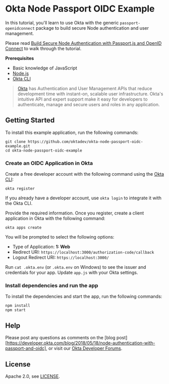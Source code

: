 # Okta Node Passport OIDC Example

In this tutorial, you'll learn to use Okta with the generic `passport-openidconnect` package to build secure Node authentication and user management.

Please read [Build Secure Node Authentication with Passport.js and OpenID Connect](https://developer.okta.com/blog/2018/05/18/node-authentication-with-passport-and-oidc) to walk through the tutorial.

**Prerequisites**

- Basic knowledge of JavaScript
- [Node.js](https://nodejs.org/en/)
- [Okta CLI](https://cli.okta.com/)

> [Okta](https://developer.okta.com/) has Authentication and User Management APIs that reduce development time with instant-on, scalable user infrastructure. Okta's intuitive API and expert support make it easy for developers to authenticate, manage and secure users and roles in any application.

## Getting Started

To install this example application, run the following commands:
```
git clone https://github.com/oktadev/okta-node-passport-oidc-example.git
cd okta-node-passport-oidc-example
```

### Create an OIDC Application in Okta

Create a free developer account with the following command using the [Okta CLI](https://cli.okta.com):

```shell
okta register
```

If you already have a developer account, use `okta login` to integrate it with the Okta CLI.

Provide the required information. Once you register, create a client application in Okta with the following command:

```shell
okta apps create
```

You will be prompted to select the following options:
- Type of Application: **1: Web**
- Redirect URI: `https://localhost:3000/authorization-code/callback`
- Logout Redirect URI: `https://localhost:3000/`

Run `cat .okta.env` (or `.okta.env` on Windows) to see the issuer and credentials for your app. Update `app.js` with your Okta settings.


### Install dependencies and run the app

To install the dependencies and start the app, run the following commands:
```
npm install
npm start
```

## Help

Please post any questions as comments on the [blog post][https://developer.okta.com/blog/2018/05/18/node-authentication-with-passport-and-oidc], or visit our [Okta Developer Forums](https://devforum.okta.com/).

## License

Apache 2.0, see [LICENSE](LICENSE).
